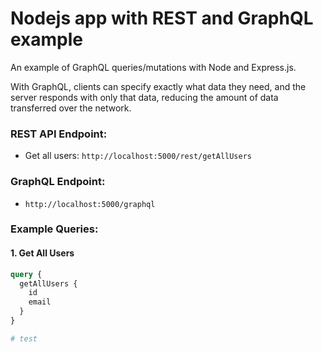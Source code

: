 # Nodejs app with REST and GraphQL example

An example of GraphQL queries/mutations with Node and Express.js.

With GraphQL, clients can specify exactly what data they need, and the server responds with only that data, reducing the amount of data transferred over the network.

### REST API Endpoint:
- Get all users: `http://localhost:5000/rest/getAllUsers`

### GraphQL Endpoint:
- `http://localhost:5000/graphql`

### Example Queries:

#### 1. Get All Users
```graphql
query {
  getAllUsers {
    id
    email
  }
}

# test
